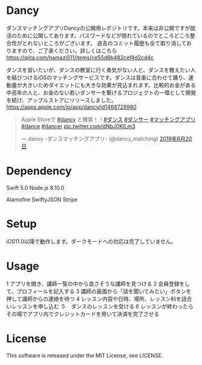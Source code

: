 # Dancy
ダンスマッチングアプリDancyの公開用レポジトリです。本来は非公開ですが就活のために公開してあります。パスワードなどが隠れているのでところどころ整合性がとれないところがございます。
過去のコミット履歴も全て取り消しておりますので、ご了承ください。詳しくはこちら
https://qiita.com/hamazi511/items/ce55d6b482cef4d2cd4c

ダンスを習いたいが、ダンスの教室に行く勇気がない人と、ダンスを教えたい人を結びつけるiOSのマッチングサービスです。ダンスは音楽に合わせて踊り、運動量が大きいためダイエットにも大きな効果が見込まれます。比較的お金がある中高年の人と、お金のない若いダンサーを繋げるプロジェクトの一環として開発を続け、アップルストアにリリースしました。
https://apps.apple.com/jp/app/dancy/id1468729980


<blockquote class="twitter-tweet" data-lang="ja"><p lang="ja" dir="ltr">Apple Storeで <a href="https://twitter.com/hashtag/dancy?src=hash&amp;ref_src=twsrc%5Etfw">#dancy</a> と検索！！<a href="https://twitter.com/hashtag/%E3%83%80%E3%83%B3%E3%82%B9?src=hash&amp;ref_src=twsrc%5Etfw">#ダンス</a> <a href="https://twitter.com/hashtag/%E3%83%80%E3%83%B3%E3%82%B5%E3%83%BC?src=hash&amp;ref_src=twsrc%5Etfw">#ダンサー</a> <a href="https://twitter.com/hashtag/%E3%83%9E%E3%83%83%E3%83%81%E3%83%B3%E3%82%B0%E3%82%A2%E3%83%97%E3%83%AA?src=hash&amp;ref_src=twsrc%5Etfw">#マッチングアプリ</a> <a href="https://twitter.com/hashtag/dance?src=hash&amp;ref_src=twsrc%5Etfw">#dance</a> <a href="https://twitter.com/hashtag/dancer?src=hash&amp;ref_src=twsrc%5Etfw">#dancer</a> <a href="https://t.co/dNbJ0KILm3">pic.twitter.com/dNbJ0KILm3</a></p>&mdash; dancy -ダンスマッチングアプリ- (@dancy_matching) <a href="https://twitter.com/dancy_matching/status/1141614864898465792?ref_src=twsrc%5Etfw">2019年6月20日</a></blockquote>
<script async src="https://platform.twitter.com/widgets.js" charset="utf-8"></script>

# Dependency
Swift 5.0
Node.js 8.10.0

Alamofire
SwiftyJSON
Stripe

# Setup
iOS11.0以降で動作します。ダークモードへの対応は完了していません。


# Usage
1 アプリを開き、講師一覧の中から良さそうな講師を見つける
2 会員登録をして、プロフィールを記入する
3 講師の画面から「話を聞いてみたい」ボタンを押して講師からの連絡を待つ
4 レッスン内容や日時、場所、レッスン料を話合いレッスンを申し込む
５　ダンスのレッスンを受ける
6 レッスンが終わったらその場でアプリ内でクレジットカードを用いて決済を完了させる

# License
This software is released under the MIT License, see LICENSE.
